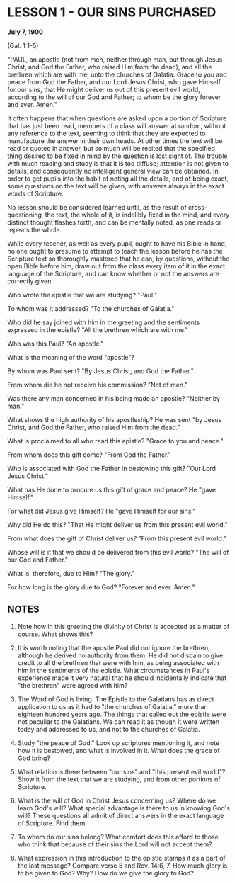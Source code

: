 # LESSON 1 - OUR SINS PURCHASED

**July 7, 1900**

(Gal. 1:1-5)

"PAUL, an apostle (not from men, neither through man, but through Jesus Christ, and God the Father, who raised Him from the dead), and all the brethren which are with me, unto the churches of Galatia: Grace to you and peace from God the Father, and our Lord Jesus Christ, who gave Himself for our sins, that He might deliver us out of this present evil world, according to the will of our God and Father; to whom be the glory forever and ever. Amen."

It often happens that when questions are asked upon a portion of Scripture that has just been read, members of a class will answer at random, without any reference to the text, seeming to think that they are expected to manufacture the answer in their own heads. At other times the text will be read or quoted in answer, but so much will be recited that the specified thing desired to be fixed in mind by the question is lost sight of. The trouble with much reading and study is that it is too diffuse; attention is not given to details, and consequently no intelligent general view can be obtained. In order to get pupils into the habit of noting all the details, and of being exact, some questions on the text will be given, with answers always in the exact words of Scripture.

No lesson should be considered learned until, as the result of cross-questioning, the text, the whole of it, is indelibly fixed in the mind, and every distinct thought flashes forth, and can be mentally noted, as one reads or repeats the whole.

While every teacher, as well as every pupil, ought to have his Bible in hand, no one ought to presume to attempt to teach the lesson before he has the Scripture text so thoroughly mastered that he can, by questions, without the open Bible before him, draw out from the class every item of it in the exact language of the Scripture, and can know whether or not the answers are correctly given.

Who wrote the epistle that we are studying?
"Paul."

To whom was it addressed?
"To the churches of Galatia."

Who did he say joined with him in the greeting and the sentiments expressed in the epistle?
"All the brethren which are with me."

Who was this Paul?
"An apostle."

What is the meaning of the word "apostle"?

By whom was Paul sent?
"By Jesus Christ, and God the Father."

From whom did he not receive his commission?
"Not of men."

Was there any man concerned in his being made an apostle?
"Neither by man."

What shows the high authority of his apostleship?
He was sent "by Jesus Christ, and God the Father, who raised Him from the dead."

What is proclaimed to all who read this epistle?
"Grace to you and peace."

From whom does this gift come?
"From God the Father."

Who is associated with God the Father in bestowing this gift?
"Our Lord Jesus Christ."

What has He done to procure us this gift of grace and peace?
He "gave Himself."

For what did Jesus give Himself?
He "gave Himself for our sins."

Why did He do this?
"That He might deliver us from this present evil world."

From what does the gift of Christ deliver us?
"From this present evil world."

Whose will is it that we should be delivered from this evil world?
"The will of our God and Father."

What is, therefore, due to Him?
"The glory."

For how long is the glory due to God?
"Forever and ever. Amen."

## NOTES

1. Note how in this greeting the divinity of Christ is accepted as a matter of course. What shows this?

2. It is worth noting that the apostle Paul did not ignore the brethren, although he derived no authority from them. He did not disdain to give credit to all the brethren that were with him, as being associated with him in the sentiments of the epistle. What circumstances in Paul's experience made it very natural that he should incidentally indicate that "the brethren" were agreed with him?

3. The Word of God is living. The Epistle to the Galatians has as direct application to us as it had to "the churches of Galatia," more than eighteen hundred years ago. The things that called out the epistle were not peculiar to the Galatians. We can read it as though it were written today and addressed to us, and not to the churches of Galatia.

4. Study "the peace of God." Look up scriptures mentioning it, and note how it is bestowed, and what is involved in it. What does the grace of God bring?

5. What relation is there between "our sins" and "this present evil world"? Show it from the text that we are studying, and from other portions of Scripture.

6. What is the will of God in Christ Jesus concerning us? Where do we learn God's will? What special advantage is there to us in knowing God's will? These questions all admit of direct answers in the exact language of Scripture. Find them.

7. To whom do our sins belong? What comfort does this afford to those who think that because of their sins the Lord will not accept them?

8. What expression in this introduction to the epistle stamps it as a part of the last message? Compare verse 5 and Rev. 14:6, 7. How much glory is to be given to God? Why? How do we give the glory to God?